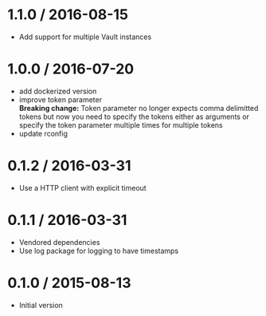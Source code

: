 # 1.1.0 / 2016-08-15

  * Add support for multiple Vault instances

# 1.0.0 / 2016-07-20

  * add dockerized version
  * improve token parameter  
    **Breaking change:** Token parameter no longer expects comma delimitted tokens but now you need to specify the tokens either as arguments or specify the token parameter multiple times for multiple tokens
  * update rconfig


0.1.2 / 2016-03-31
==================

  * Use a HTTP client with explicit timeout

0.1.1 / 2016-03-31
==================

  * Vendored dependencies
  * Use log package for logging to have timestamps

0.1.0 / 2015-08-13
==================

 * Initial version